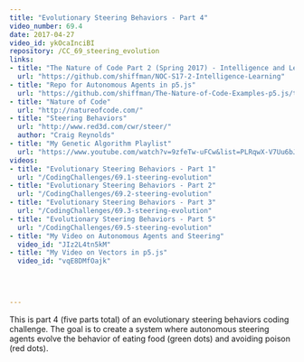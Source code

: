 ```yaml
---
title: "Evolutionary Steering Behaviors - Part 4"
video_number: 69.4
date: 2017-04-27
video_id: ykOcaInciBI
repository: /CC_69_steering_evolution
links:
- title: "The Nature of Code Part 2 (Spring 2017) - Intelligence and Learning"  
  url: "https://github.com/shiffman/NOC-S17-2-Intelligence-Learning"
- title: "Repo for Autonomous Agents in p5.js"  
  url: "https://github.com/shiffman/The-Nature-of-Code-Examples-p5.js/tree/master/chp06_agents"
- title: "Nature of Code"  
  url: "http://natureofcode.com/"
- title: "Steering Behaviors"  
  url: "http://www.red3d.com/cwr/steer/"
  author: "Craig Reynolds"
- title: "My Genetic Algorithm Playlist"  
  url: "https://www.youtube.com/watch?v=9zfeTw-uFCw&list=PLRqwX-V7Uu6bJM3VgzjNV5YxVxUwzALHV"
videos:
- title: "Evolutionary Steering Behaviors - Part 1"
  url: "/CodingChallenges/69.1-steering-evolution"
- title: "Evolutionary Steering Behaviors - Part 2"
  url: "/CodingChallenges/69.2-steering-evolution"
- title: "Evolutionary Steering Behaviors - Part 3"
  url: "/CodingChallenges/69.3-steering-evolution"
- title: "Evolutionary Steering Behaviors - Part 5"
  url: "/CodingChallenges/69.5-steering-evolution"
- title: "My Video on Autonomous Agents and Steering"
  video_id: "JIz2L4tn5kM"
- title: "My Video on Vectors in p5.js"
  video_id: "vqE8DMfOajk"
  


  
---
```


This is part 4 (five parts total) of an evolutionary steering behaviors coding challenge. The goal is to create a system where autonomous steering agents evolve the behavior of eating food (green dots) and avoiding poison (red dots).

